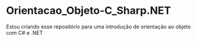 # Orientacao_Objeto-C_Sharp.NET
Estou criando esse repositório para uma introdução de orientação ao objeto com C# e .NET
